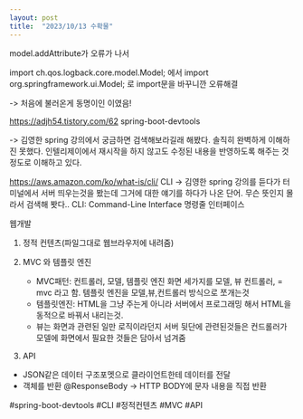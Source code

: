 ```yaml
---
layout: post
title:  "2023/10/13 수확물"
---
```


model.addAttribute가 오류가 나서

import ch.qos.logback.core.model.Model; 에서
import org.springframework.ui.Model; 로  import문을 바꾸니깐 오류해결

-> 처음에 불러온게 동명이인 이였음!



https://adjh54.tistory.com/62
spring-boot-devtools

-> 김영한 spring 강의에서 궁금하면 검색해보라길래 해봤다. 
   솔직히 완벽하게 이해하진 못했다. 인텔리제이에서 재시작을 하지 않고도 수정된 내용을 반영하도록 해주는 것 정도로 이해하고 있다. 


https://aws.amazon.com/ko/what-is/cli/
CLI
-> 김영한 spring 강의를 듣다가 터미널에서 서버 띄우는것을 봤는데 그거에 대한 얘기를 하다가 나온 단어. 무슨 뜻인지 몰라서 검색해 봣다..
   CLI: Command-Line Interface 명령줄 인터페이스

웹개발
1. 정적 컨텐츠(파일그대로 웹브라우저에 내려줌)
2. MVC 와 템플릿 엔진 
	- MVC패턴: 컨트롤러, 모델, 템플릿 엔진 화면  세가지를 모델, 뷰 컨트롤러, = mvc 라고 함. 템플릿 엔진을 모델,뷰,컨트롤러 방식으로 쪼개는것
 	- 템플릿엔진: HTML을 그냥 주는게 아니라 서버에서 프로그래밍 해서 HTML을 동적으로 바꿔서 내리는것.
	- 뷰는 화면과 관련된 일만 로직이라던지 서버 뒷단에 관련된것들은 컨드롤러가 모델에 화면에서 필요한 것들은 담아서 넘겨줌
	
3. API
- JSON같은 데이터 구조포멧으로 클라이언트한테 데이터를 전달
- 객체를 반환
@ResponseBody -> HTTP BODY에 문자 내용을 직접 반환 



#spring-boot-devtools
#CLI
#정적컨텐츠
#MVC 
#API
